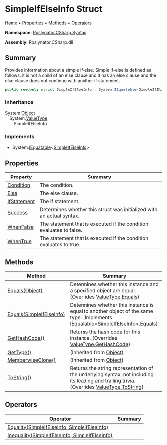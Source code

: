<a name="_top"></a>

# SimpleIfElseInfo Struct

[Home](../../../../README.md#_top) &#x2022; [Properties](#properties) &#x2022; [Methods](#methods) &#x2022; [Operators](#operators)

**Namespace**: [Roslynator.CSharp.Syntax](../README.md#_top)

**Assembly**: Roslynator\.CSharp\.dll

## Summary

Provides information about a simple if\-else\.
Simple if\-else is defined as follows: it is not a child of an else clause and it has an else clause and the else clause does not continue with another if statement\.

```csharp
public readonly struct SimpleIfElseInfo : System.IEquatable<SimpleIfElseInfo>
```

### Inheritance

System\.[Object](https://docs.microsoft.com/en-us/dotnet/api/system.object)\
&emsp;System\.[ValueType](https://docs.microsoft.com/en-us/dotnet/api/system.valuetype)\
&emsp;&emsp;SimpleIfElseInfo

### Implements

* System\.[IEquatable](https://docs.microsoft.com/en-us/dotnet/api/system.iequatable-1)\<[SimpleIfElseInfo](#_top)>

## Properties

| Property | Summary |
| -------- | ------- |
| [Condition](Condition/README.md#_top) | The condition\. |
| [Else](Else/README.md#_top) | The else clause\. |
| [IfStatement](IfStatement/README.md#_top) | The if statement\. |
| [Success](Success/README.md#_top) | Determines whether this struct was initialized with an actual syntax\. |
| [WhenFalse](WhenFalse/README.md#_top) | The statement that is executed if the condition evaluates to false\. |
| [WhenTrue](WhenTrue/README.md#_top) | The statement that is executed if the condition evaluates to true\. |

## Methods

| Method | Summary |
| ------ | ------- |
| [Equals(Object)](Equals/README.md#Roslynator_CSharp_Syntax_SimpleIfElseInfo_Equals_System_Object_) | Determines whether this instance and a specified object are equal\. \(Overrides [ValueType.Equals](https://docs.microsoft.com/en-us/dotnet/api/system.valuetype.equals)\) |
| [Equals(SimpleIfElseInfo)](Equals/README.md#Roslynator_CSharp_Syntax_SimpleIfElseInfo_Equals_Roslynator_CSharp_Syntax_SimpleIfElseInfo_) | Determines whether this instance is equal to another object of the same type\. \(Implements [IEquatable\<SimpleIfElseInfo>.Equals](https://docs.microsoft.com/en-us/dotnet/api/system.iequatable-1.equals)\) |
| [GetHashCode()](GetHashCode/README.md#_top) | Returns the hash code for this instance\. \(Overrides [ValueType.GetHashCode](https://docs.microsoft.com/en-us/dotnet/api/system.valuetype.gethashcode)\) |
| [GetType()](https://docs.microsoft.com/en-us/dotnet/api/system.object.gettype) |  \(Inherited from [Object](https://docs.microsoft.com/en-us/dotnet/api/system.object)\) |
| [MemberwiseClone()](https://docs.microsoft.com/en-us/dotnet/api/system.object.memberwiseclone) |  \(Inherited from [Object](https://docs.microsoft.com/en-us/dotnet/api/system.object)\) |
| [ToString()](ToString/README.md#_top) | Returns the string representation of the underlying syntax, not including its leading and trailing trivia\. \(Overrides [ValueType.ToString](https://docs.microsoft.com/en-us/dotnet/api/system.valuetype.tostring)\) |

## Operators

| Operator | Summary |
| -------- | ------- |
| [Equality(SimpleIfElseInfo, SimpleIfElseInfo)](op_Equality/README.md#_top) | |
| [Inequality(SimpleIfElseInfo, SimpleIfElseInfo)](op_Inequality/README.md#_top) | |

